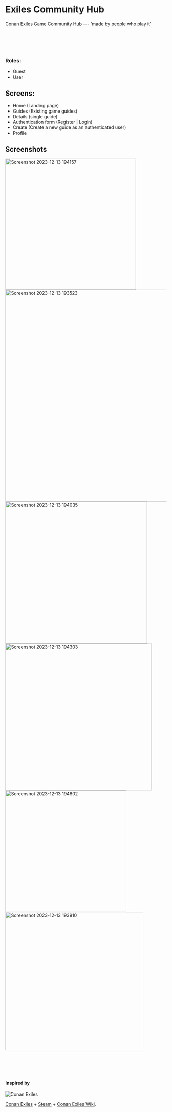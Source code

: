 # Exiles Community Hub

Conan Exiles Game Community Hub ---
'made by people who play it'

# &nbsp;


<!--
[Visit website](malykdim.github.io/exiles/)
-->

<!-- # &nbsp; -->


### Roles:

- Guest
- User

## Screens:

- Home (Landing page) <!-- - Hub (Dashboard for authenticated users | Navigation center for guests ) -->
- Guides (Existing game guides) <!-- - Guides (Existing game guides, created by authenticated users) -->
- Details (single guide)
- Authentication form (Register | Login)
- Create (Create a new guide as an authenticated user)
- Profile

<!-- ## Sections:

- Guides
- Gameplay
- News
- Technical Info
- User -->

## Screenshots

<img width="408" alt="Screenshot 2023-12-13 194157" src="https://github.com/malykdim/exiles/assets/38568843/a3bf05c9-d50b-4fb6-b535-d77245ee208e">
<img width="659" alt="Screenshot 2023-12-13 193523" src="https://github.com/malykdim/exiles/assets/38568843/346d2e52-59c3-4580-9e3b-e1d4498e8073">
<img width="443" alt="Screenshot 2023-12-13 194035" src="https://github.com/malykdim/exiles/assets/38568843/5eee0ff7-fdbd-4ba0-bbc7-9a64bc84a192">
<img width="457" alt="Screenshot 2023-12-13 194303" src="https://github.com/malykdim/exiles/assets/38568843/e09fb8a8-4524-46bb-b08f-92fdb1d69df4">
<img width="378" alt="Screenshot 2023-12-13 194802" src="https://github.com/malykdim/exiles/assets/38568843/32ab0d9a-aa67-4248-90fb-c0e86dcb07c1">
<img width="431" alt="Screenshot 2023-12-13 193910" src="https://github.com/malykdim/exiles/assets/38568843/334bed47-6b02-4fb7-b021-f705f421e6d3">




# &nbsp;


#### Inspired by

![Conan Exiles](https://encrypted-tbn0.gstatic.com/images?q=tbn:ANd9GcTTXGH_z2eJRteruLgQtup5KMvCciAoV04RTw&usqp=CAU)

 [Conan Exiles](https://www.conanexiles.com/) + [Steam](https://store.steampowered.com/) + [Conan Exiles Wiki](https://conanexiles.fandom.com/wiki/Conan_Exiles_Wiki).

# &nbsp;


